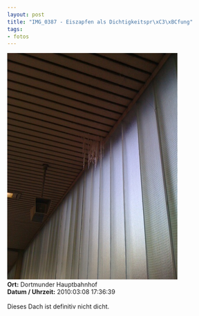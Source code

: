 ```yaml
--- 
layout: post
title: "IMG_0387 - Eiszapfen als Dichtigkeitspr\xC3\xBCfung"
tags: 
- fotos
---
```

<img src="/uploads/images/2010_07/IMG_0387.jpg" alt="IMG_0387 - Eiszapfen als Dichtigkeitsprüfung" class="aligncenter" /><br />
<strong>Ort:</strong> Dortmunder Hauptbahnhof<br />
<strong>Datum / Uhrzeit:</strong> 2010:03:08 17:36:39<br />
<br />
Dieses Dach ist definitiv nicht dicht.
